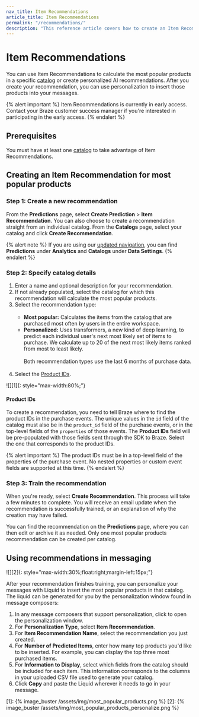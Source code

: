 ```yaml
---
nav_title: Item Recommendations
article_title: Item Recommendations
permalink: "/recommendations/"
description: "This reference article covers how to create an Item Recommendation for most popular products."
---
```


# Item Recommendations

You can use Item Recommendations to calculate the most popular products in a specific [catalog]({{site.baseurl}}/user_guide/personalization_and_dynamic_content/catalogs/) or create personalized AI recommendations. After you create your recommendation, you can use personalization to insert those products into your messages.

{% alert important %}
Item Recommendations is currently in early access. Contact your Braze customer success manager if you're interested in participating in the early access.
{% endalert %}

## Prerequisites

You must have at least one [catalog]({{site.baseurl}}/user_guide/personalization_and_dynamic_content/catalogs/) to take advantage of Item Recommendations.

## Creating an Item Recommendation for most popular products

### Step 1: Create a new recommendation

From the **Predictions** page, select **Create Prediction** > **Item Recommendation**. You can also choose to create a recommendation straight from an individual catalog. From the **Catalogs** page, select your catalog and click **Create Recommendation**.

{% alert note %}
If you are using our [updated navigation]({{site.baseurl}}/navigation), you can find **Predictions** under **Analytics** and **Catalogs** under **Data Settings**.
{% endalert %}

### Step 2: Specify catalog details

1. Enter a name and optional description for your recommendation.
2. If not already populated, select the catalog for which this recommendation will calculate the most popular products.
3. Select the recommendation type:<br><br>
   - **Most popular:** Calculates the items from the catalog that are purchased most often by users in the entire workspace.
   - **Personalized:** Uses transformers, a new kind of deep learning, to predict each individual user's next most likely set of items to purchase. We calculate up to 20 of the next most likely items ranked from most to least likely.<br><br>
   Both recommendation types use the last 6 months of purchase data.<br><br>
4. Select the [Product IDs](#product-ids).

![][1]{: style="max-width:80%;"}

#### Product IDs

To create a recommendation, you need to tell Braze where to find the product IDs in the purchase events. The unique values in the `id` field of the catalog must also be in the `product_id` field of the purchase events, or in the top-level fields of the `properties` of those events. The **Product IDs** field will be pre-populated with those fields sent through the SDK to Braze. Select the one that corresponds to the product IDs.

{% alert important %}
The product IDs must be in a top-level field of the properties of the purchase event. No nested properties or custom event fields are supported at this time.
{% endalert %}

### Step 3: Train the recommendation

When you're ready, select **Create Recommendation**. This process will take a few minutes to complete. You will receive an email update when the recommendation is successfully trained, or an explanation of why the creation may have failed.

You can find the recommendation on the **Predictions** page, where you can then edit or archive it as needed. Only one most popular products recommendation can be created per catalog.

## Using recommendations in messaging

![][2]{: style="max-width:30%;float:right;margin-left:15px;"}

After your recommendation finishes training, you can personalize your messages with Liquid to insert the most popular products in that catalog. The liquid can be generated for you by the personalization window found in message composers:

1. In any message composers that support personalization, click <i class="fa-solid fa-circle-plus" style="color: #12aec5;" title="Add personalization"></i> to open the personalization window.
2. For **Personalization Type**, select **Item Recommendation**.
3. For **Item Recommendation Name**, select the recommendation you just created.
4. For **Number of Predicted Items**, enter how many top products you'd like to be inserted. For example, you can display the top three most purchased items.
5. For **Information to Display**, select which fields from the catalog should be included for each item. This information corresponds to the columns in your uploaded CSV file used to generate your catalog.
6. Click **Copy** and paste the Liquid wherever it needs to go in your message.

[1]: {% image_buster /assets/img/most_popular_products.png %}
[2]: {% image_buster /assets/img/most_popular_products_personalize.png %}
